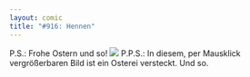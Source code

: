 ```yaml
---
layout: comic
title: "#916: Hennen"
---
```


P.S.: Frohe Ostern und so!
<a href="http://www.fonflatter.de/bilder/hasentetris.jpg"><img src="http://www.fonflatter.de/bilder/hasentetris_s.jpg"></a>
P.P.S.: In diesem, per Mausklick vergrößerbaren Bild ist ein Osterei versteckt. Und so.
